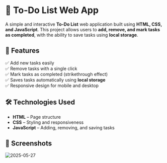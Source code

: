 # 📝 To-Do List Web App

A simple and interactive **To-Do List** web application built using **HTML, CSS, and JavaScript**. This project allows users to **add, remove, and mark tasks as completed**, with the ability to save tasks using **local storage**.

## 🚀 Features

✅ Add new tasks easily  
✅ Remove tasks with a single click  
✅ Mark tasks as completed (strikethrough effect)  
✅ Saves tasks automatically using **local storage**  
✅ Responsive design for mobile and desktop  

## 🛠 Technologies Used

- **HTML** – Page structure  
- **CSS** – Styling and responsiveness  
- **JavaScript** – Adding, removing, and saving tasks  

## 📸 Screenshots
![2025-05-27](https://github.com/user-attachments/assets/d2b70b67-3559-4249-ba46-1ef36b899faf)
